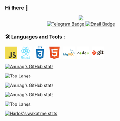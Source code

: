 ### Hi there 👋

<div id="header" align="center">
  <img src="https://media.tenor.com/GfSX-u7VGM4AAAAC/coding.gif"/>


<div id="badges">
  <a href="https://t.me/kotbegemot111">
    <img src="https://img.shields.io/badge/Telegram-grey?style=for-the-badge&logo=telegram" alt="Telegram Badge"/>
  </a>
  <a href="mailto:kk1slorod@gmail.com">
    <img src="https://img.shields.io/badge/Email-grey?style=for-the-badge&logo=gmail" alt="Email Badge"/>
  </a>
</div>
</div>

### :hammer_and_wrench: Languages and Tools :

<div>
  <img src="https://github.com/devicons/devicon/blob/master/icons/javascript/javascript-original.svg" title="Javascript" alt="Javascript" width="40" height="40"/>&nbsp;
  <img src="https://github.com/devicons/devicon/blob/master/icons/react/react-original-wordmark.svg" title="React" alt="React" width="40" height="40"/>&nbsp;
  <img src="https://github.com/devicons/devicon/blob/master/icons/css3/css3-plain-wordmark.svg"  title="CSS3" alt="CSS" width="40" height="40"/>&nbsp;
  <img src="https://github.com/devicons/devicon/blob/master/icons/html5/html5-original.svg" title="HTML5" alt="HTML" width="40" height="40"/>&nbsp;
  <img src="https://github.com/devicons/devicon/blob/master/icons/mysql/mysql-original-wordmark.svg" title="MySQL"  alt="MySQL" width="40" height="40"/>&nbsp;
  <img src="https://github.com/devicons/devicon/blob/master/icons/nodejs/nodejs-original-wordmark.svg" title="NodeJS" alt="NodeJS" width="40" height="40"/>&nbsp;
  <img src="https://github.com/devicons/devicon/blob/master/icons/git/git-original-wordmark.svg" title="Git" **alt="Git" width="40" height="40"/>
</div>

[![Anurag's GitHub stats](https://github-readme-stats.vercel.app/api?username=kotbegemot1)](https://github.com/kotbegemot1/kotbegemot1)

![Top Langs](https://github-readme-stats.vercel.app/api/top-langs/?username=kotbegemot1&hide_progress=true)

![Anurag's GitHub stats](https://github-readme-stats.vercel.app/api?username=kotbegemot1&hide=contribs,prs)

![Anurag's GitHub stats](https://github-readme-stats.vercel.app/api?username=kotbegemot1&show_icons=true&theme=radical)

[![Top Langs](https://github-readme-stats.vercel.app/api/top-langs/?username=kotbegemot1)](https://github.com/kotbegemot1/kotbegemot1)

[![Harlok's wakatime stats](https://github-readme-stats.vercel.app/api/wakatime?username=kotbegemot1)](https://github.com/kotbegemot1/kotbegemot1)
<!--
**kotbegemot1/kotbegemot1** is a ✨ _special_ ✨ repository because its `README.md` (this file) appears on your GitHub profile.

Here are some ideas to get you started:

- 🔭 I’m currently working on ...
- 🌱 I’m currently learning ...
- 👯 I’m looking to collaborate on ...
- 🤔 I’m looking for help with ...
- 💬 Ask me about ...
- 📫 How to reach me: ...
- 😄 Pronouns: ...
- ⚡ Fun fact: ...
-->